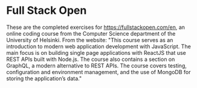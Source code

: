 # Full Stack Open

These are the completed exercises for https://fullstackopen.com/en, an online coding course from the Computer Science department of the University of Helsinki. From the website: "This course serves as an introduction to modern web application development with JavaScript. The main focus is on building single page applications with ReactJS that use REST APIs built with Node.js. The course also contains a section on GraphQL, a modern alternative to REST APIs.
The course covers testing, configuration and environment management, and the use of MongoDB for storing the application’s data."
